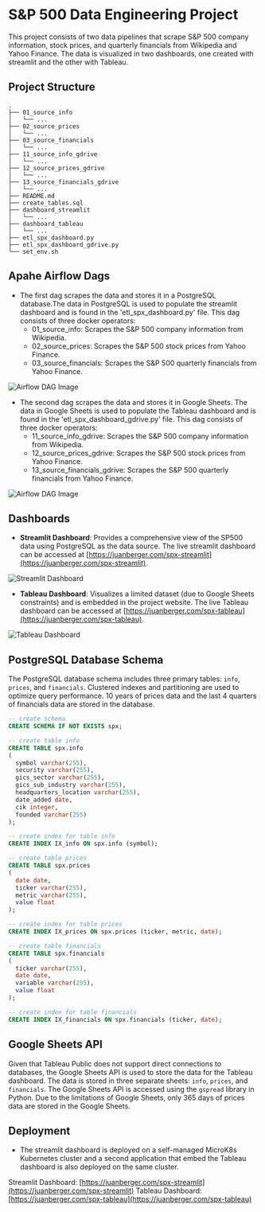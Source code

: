 # S&P 500 Data Engineering Project

This project consists of two data pipelines that scrape S&P 500 company information, stock prices, and quarterly financials from Wikipedia and Yahoo Finance. The data is visualized in two dashboards, one created with streamlit and the other with Tableau.

## Project Structure
```
.
├── 01_source_info
│   └── ...
├── 02_source_prices
│   └── ...
├── 03_source_financials
│   └── ...
├── 11_source_info_gdrive
│   └── ...
├── 12_source_prices_gdrive
│   └── ...
├── 13_source_financials_gdrive
│   └── ...
├── README.md
├── create_tables.sql
├── dashboard_streamlit
│   └── ...
├── dashboard_tableau
│   └── ...
├── etl_spx_dashboard.py
├── etl_spx_dashboard_gdrive.py
└── set_env.sh
```

## Apahe Airflow Dags

- The first dag scrapes the data and stores it in a PostgreSQL database.The data in PostgreSQL is used to populate the streamlit dashboard and is found in the 'etl_spx_dashboard.py' file. This dag consists of three docker operators:
    - 01_source_info: Scrapes the S&P 500 company information from Wikipedia.
    - 02_source_prices: Scrapes the S&P 500 stock prices from Yahoo Finance.
    - 03_source_financials: Scrapes the S&P 500 quarterly financials from Yahoo Finance.

![Airflow DAG Image](https://www.cyberclick.es/hs-fs/hubfs/04.%20BLOG/Dashboard%20de%20DataBox.png)

- The second dag scrapes the data and stores it in Google Sheets. The data in Google Sheets is used to populate the Tableau dashboard and is found in the 'etl_spx_dashboard_gdrive.py' file. This dag consists of three docker operators:
    - 11_source_info_gdrive: Scrapes the S&P 500 company information from Wikipedia.
    - 12_source_prices_gdrive: Scrapes the S&P 500 stock prices from Yahoo Finance.
    - 13_source_financials_gdrive: Scrapes the S&P 500 quarterly financials from Yahoo Finance.

![Airflow DAG Image](https://www.cyberclick.es/hs-fs/hubfs/04.%20BLOG/Dashboard%20de%20DataBox.png)

## Dashboards

- **Streamlit Dashboard**: Provides a comprehensive view of the SP500 data using PostgreSQL as the data source. The live streamlit dashboard can be accessed at [https://juanberger.com/spx-streamlit](https://juanberger.com/spx-streamlit).

![Streamlit Dashboard](https://www.cyberclick.es/hs-fs/hubfs/04.%20BLOG/Dashboard%20de%20DataBox.png)

- **Tableau Dashboard**: Visualizes a limited dataset (due to Google Sheets constraints) and is embedded in the project website. The live Tableau dashboard can be accessed at [https://juanberger.com/spx-tableau](https://juanberger.com/spx-tableau).

![Tableau Dashboard](https://www.cyberclick.es/hs-fs/hubfs/04.%20BLOG/Dashboard%20de%20DataBox.png)

## PostgreSQL Database Schema

The PostgreSQL database schema includes three primary tables: `info`, `prices`, and `financials`. Clustered indexes and partitioning are used to optimize query performance. 10 years of prices data and the last 4 quarters of financials data are stored in the database.

```sql
-- create schema
CREATE SCHEMA IF NOT EXISTS spx;

-- create table info
CREATE TABLE spx.info
(
  symbol varchar(255),
  security varchar(255),
  gics_sector varchar(255),
  gics_sub_industry varchar(255),
  headquarters_location varchar(255),
  date_added date,
  cik integer,
  founded varchar(255)
);

-- create index for table info
CREATE INDEX IX_info ON spx.info (symbol);

-- create table prices
CREATE TABLE spx.prices 
(
  date date,
  ticker varchar(255),
  metric varchar(255),
  value float
);

-- create index for table prices
CREATE INDEX IX_prices ON spx.prices (ticker, metric, date);

-- create table financials
CREATE TABLE spx.financials 
(
  ticker varchar(255),
  date date,
  variable varchar(255),
  value float
);

-- create index for table financials
CREATE INDEX IX_financials ON spx.financials (ticker, date);
```

## Google Sheets API
Given that Tableau Public does not support direct connections to databases, the Google Sheets API is used to store the data for the Tableau dashboard. The data is stored in three separate sheets: `info`, `prices`, and `financials`. The Google Sheets API is accessed using the `gspread` library in Python. Due to the limitations of Google Sheets, only 365 days of prices data are stored in the Google Sheets.


## Deployment
- The streamlit dashboard is deployed on a self-managed MicroK8s Kubernetes cluster and a second application that embed the Tableau dashboard is also deployed on the same cluster.

Streamlit Dashboard: [https://juanberger.com/spx-streamlit](https://juanberger.com/spx-streamlit)
Tableau Dashboard: [https://juanberger.com/spx-tableau](https://juanberger.com/spx-tableau)
